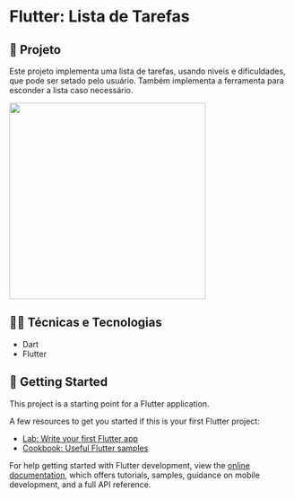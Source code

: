 # Flutter: Lista de Tarefas 

## 📱 Projeto

Este projeto implementa uma lista de tarefas, usando niveis e dificuldades, que pode ser setado pelo usuário. 
Também implementa a ferramenta para esconder a lista caso necessário. 

<img src="https://i.imgur.com/S8Jh2JH.png" width="350"/>

## 🧑‍💻 Técnicas e Tecnologias

- Dart 
- Flutter

## 📲 Getting Started

This project is a starting point for a Flutter application.

A few resources to get you started if this is your first Flutter project:

- [Lab: Write your first Flutter app](https://docs.flutter.dev/get-started/codelab)
- [Cookbook: Useful Flutter samples](https://docs.flutter.dev/cookbook)

For help getting started with Flutter development, view the
[online documentation](https://docs.flutter.dev/), which offers tutorials,
samples, guidance on mobile development, and a full API reference.
